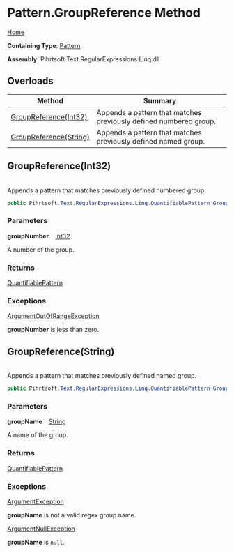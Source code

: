 # Pattern\.GroupReference Method

[Home](../../../../../../README.md)

**Containing Type**: [Pattern](../README.md)

**Assembly**: Pihrtsoft\.Text\.RegularExpressions\.Linq\.dll

## Overloads

| Method | Summary |
| ------ | ------- |
| [GroupReference(Int32)](#Pihrtsoft_Text_RegularExpressions_Linq_Pattern_GroupReference_System_Int32_) | Appends a pattern that matches previously defined numbered group\. |
| [GroupReference(String)](#Pihrtsoft_Text_RegularExpressions_Linq_Pattern_GroupReference_System_String_) | Appends a pattern that matches previously defined named group\. |

## GroupReference\(Int32\) <a id="Pihrtsoft_Text_RegularExpressions_Linq_Pattern_GroupReference_System_Int32_"></a>

\
Appends a pattern that matches previously defined numbered group\.

```csharp
public Pihrtsoft.Text.RegularExpressions.Linq.QuantifiablePattern GroupReference(int groupNumber)
```

### Parameters

**groupNumber** &ensp; [Int32](https://docs.microsoft.com/en-us/dotnet/api/system.int32)

A number of the group\.

### Returns

[QuantifiablePattern](../../QuantifiablePattern/README.md)

### Exceptions

[ArgumentOutOfRangeException](https://docs.microsoft.com/en-us/dotnet/api/system.argumentoutofrangeexception)

**groupNumber** is less than zero\.

## GroupReference\(String\) <a id="Pihrtsoft_Text_RegularExpressions_Linq_Pattern_GroupReference_System_String_"></a>

\
Appends a pattern that matches previously defined named group\.

```csharp
public Pihrtsoft.Text.RegularExpressions.Linq.QuantifiablePattern GroupReference(string groupName)
```

### Parameters

**groupName** &ensp; [String](https://docs.microsoft.com/en-us/dotnet/api/system.string)

A name of the group\.

### Returns

[QuantifiablePattern](../../QuantifiablePattern/README.md)

### Exceptions

[ArgumentException](https://docs.microsoft.com/en-us/dotnet/api/system.argumentexception)

**groupName** is not a valid regex group name\.

[ArgumentNullException](https://docs.microsoft.com/en-us/dotnet/api/system.argumentnullexception)

**groupName** is `null`\.

